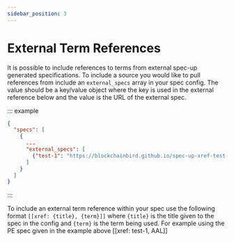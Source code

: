 ```yaml
---
sidebar_position: 3
---
```


# External Term References

It is possible to include references to terms from external spec-up generated specifications. To include a source you would like to pull references from include an `external_specs` array in your spec config. The value should be a key/value object where the key is used in the external reference below and the value is the URL of the external spec.

::: example

```json
{
  "specs": [
    {
      ...
      "external_specs": [
        {"test-1": "https://blockchainbird.github.io/spec-up-xref-test-1/"}
      ]
    }
  ]
}
```

:::

To include an external term reference within your spec use the following format `[[xref: {title}, {term}]]` where `{title}` is the title given to the spec in the config and `{term}` is the term being used. For example using the PE spec given in the example above [[xref: test-1, AAL]]
